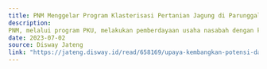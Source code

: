 ```yaml
---
title: PNM Menggelar Program Klasterisasi Pertanian Jagung di Parunggalih, Tegal
description: 
PNM, melalui program PKU, melakukan pemberdayaan usaha nasabah dengan klasterisasi di Balai Desa Parunggalih, Tegal. Wilayah tersebut ideal untuk pertanian jagung, namun hasilnya belum maksimal. Untuk meningkatkan hasil panen dan kapasitas usaha, PNM meluncurkan Program Klasterisasi Pertanian Jagung, berkolaborasi dengan berbagai pihak seperti TOSECWORLD, ID Food, Petrokimia, dan instansi terkait. Kegiatan ini bertujuan meningkatkan pengetahuan tentang pengelolaan lahan, pemupukan yang tepat, dan pengukuran kadar air jagung. Hadirnya narasumber dari berbagai perusahaan serta partisipasi 30 nasabah menandai kegiatan ini. Hingga Mei 2023, PNM telah menyalurkan pembiayaan besar kepada nasabahnya di seluruh Indonesia.
date: 2023-07-02
source: Disway Jateng
link: "https://jateng.disway.id/read/658169/upaya-kembangkan-potensi-daerah-pnm-tegal-lakukan-klasterisasi-usaha-pertanian-jagung"
---
```

